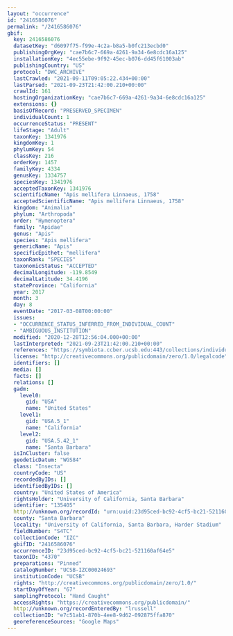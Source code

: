 ```yaml
---
layout: "occurrence"
id: "2416586076"
permalink: "/2416586076"
gbif:
  key: 2416586076
  datasetKey: "d6097f75-f99e-4c2a-b8a5-b0fc213ecbd0"
  publishingOrgKey: "cae7b6c7-669a-4261-9a34-6e8cdc16a125"
  installationKey: "4ec55ebe-9f92-45ec-b076-dd45f61003ab"
  publishingCountry: "US"
  protocol: "DWC_ARCHIVE"
  lastCrawled: "2021-09-11T09:05:22.434+00:00"
  lastParsed: "2021-09-23T21:42:00.210+00:00"
  crawlId: 161
  hostingOrganizationKey: "cae7b6c7-669a-4261-9a34-6e8cdc16a125"
  extensions: {}
  basisOfRecord: "PRESERVED_SPECIMEN"
  individualCount: 1
  occurrenceStatus: "PRESENT"
  lifeStage: "Adult"
  taxonKey: 1341976
  kingdomKey: 1
  phylumKey: 54
  classKey: 216
  orderKey: 1457
  familyKey: 4334
  genusKey: 1334757
  speciesKey: 1341976
  acceptedTaxonKey: 1341976
  scientificName: "Apis mellifera Linnaeus, 1758"
  acceptedScientificName: "Apis mellifera Linnaeus, 1758"
  kingdom: "Animalia"
  phylum: "Arthropoda"
  order: "Hymenoptera"
  family: "Apidae"
  genus: "Apis"
  species: "Apis mellifera"
  genericName: "Apis"
  specificEpithet: "mellifera"
  taxonRank: "SPECIES"
  taxonomicStatus: "ACCEPTED"
  decimalLongitude: -119.8549
  decimalLatitude: 34.4196
  stateProvince: "California"
  year: 2017
  month: 3
  day: 8
  eventDate: "2017-03-08T00:00:00"
  issues:
  - "OCCURRENCE_STATUS_INFERRED_FROM_INDIVIDUAL_COUNT"
  - "AMBIGUOUS_INSTITUTION"
  modified: "2020-12-28T12:56:04.000+00:00"
  lastInterpreted: "2021-09-23T21:42:00.210+00:00"
  references: "https://symbiota.ccber.ucsb.edu:443/collections/individual/index.php?occid=135405"
  license: "http://creativecommons.org/publicdomain/zero/1.0/legalcode"
  identifiers: []
  media: []
  facts: []
  relations: []
  gadm:
    level0:
      gid: "USA"
      name: "United States"
    level1:
      gid: "USA.5_1"
      name: "California"
    level2:
      gid: "USA.5.42_1"
      name: "Santa Barbara"
  isInCluster: false
  geodeticDatum: "WGS84"
  class: "Insecta"
  countryCode: "US"
  recordedByIDs: []
  identifiedByIDs: []
  country: "United States of America"
  rightsHolder: "University of California, Santa Barbara"
  identifier: "135405"
  http://unknown.org/recordId: "urn:uuid:23d95ced-bc92-4cf5-bc21-521160af64e5"
  county: "Santa Barbara"
  locality: "University of California, Santa Barbara, Harder Stadium"
  fieldNumber: "S4TC"
  collectionCode: "IZC"
  gbifID: "2416586076"
  occurrenceID: "23d95ced-bc92-4cf5-bc21-521160af64e5"
  taxonID: "4370"
  preparations: "Pinned"
  catalogNumber: "UCSB-IZC00024693"
  institutionCode: "UCSB"
  rights: "http://creativecommons.org/publicdomain/zero/1.0/"
  startDayOfYear: "67"
  samplingProtocol: "Hand Caught"
  accessRights: "https://creativecommons.org/publicdomain/"
  http://unknown.org/recordEnteredBy: "lrussell"
  collectionID: "e7c51ab1-870b-4ee8-9d62-092875ffa870"
  georeferenceSources: "Google Maps"
---
```

